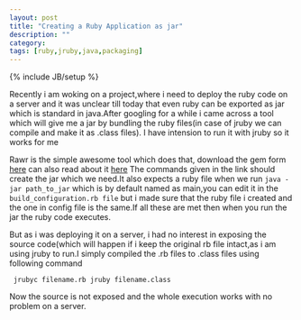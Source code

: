 ```yaml
---
layout: post
title: "Creating a Ruby Application as jar"
description: ""
category: 
tags: [ruby,jruby,java,packaging]
---
```

{% include JB/setup %}

Recently i am woking on a project,where i need to deploy the ruby code on a server and it was unclear till today
that even ruby can be exported as jar which is standard in java.After googling for a while i came across a tool
which will give me a jar by bundling the ruby files(in case of jruby we can compile and make it as .class files).
I have intension to run it with jruby so it works for me

Rawr is the simple awesome tool which does that, download the gem form [here](https://github.com/rawr/rawr)
can also read about it [here](http://rawr.rubyforge.org/) The commands given in the link should create the 
jar which we need.It also expects a ruby file when we run <code>java -jar path_to_jar</code> which is by default named 
as main,you can edit it in the <code>build_configuration.rb file</code> but i made sure that the ruby file i created
and the one in config file is the same.If all these are met then when you run the jar the ruby code executes.

But as i was deploying it on a server, i had no interest in exposing the source code(which will happen if i keep the
original rb file intact,as i am using jruby to run.I simply compiled the .rb files to .class files using following command

<code> jrubyc filename.rb
       jruby filename.class
</code>

Now the source is not exposed and the whole execution works with no problem on a server.